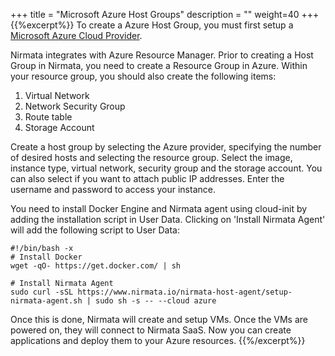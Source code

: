 +++
title = "Microsoft Azure Host Groups"
description = ""
weight=40
+++
{{%excerpt%}}
To create a Azure Host Group, you must first setup a
[Microsoft Azure Cloud Provider](/cloudproviders/#azure-provider).

Nirmata integrates with Azure Resource Manager. Prior to creating a Host
Group in Nirmata, you need to create a Resource Group in Azure. Within
your resource group, you should also create the following items:

 1.  Virtual Network
 2.  Network Security Group
 3.  Route table
 4.  Storage Account

Create a host group by selecting the Azure provider, specifying the
number of desired hosts and selecting the resource group. Select the
image, instance type, virtual network, security group and the storage
account. You can also select if you want to attach public IP addresses.
Enter the username and password to access your instance.

You need to install Docker Engine and Nirmata agent using cloud-init by
adding the installation script in User Data. Clicking on 'Install
Nirmata Agent' will add the following script to User Data:

    #!/bin/bash -x
    # Install Docker
    wget -qO- https://get.docker.com/ | sh

    # Install Nirmata Agent
    sudo curl -sSL https://www.nirmata.io/nirmata-host-agent/setup-nirmata-agent.sh | sudo sh -s -- --cloud azure

Once this is done, Nirmata will create and setup VMs. Once the VMs are
powered on, they will connect to Nirmata SaaS. Now you can create
applications and deploy them to your Azure resources.
{{%/excerpt%}}
